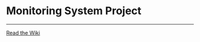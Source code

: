 <h1>Monitoring System Project</h1>
<hr>
<p><a href="https://github.com/cu-ecen-aeld/final-project-marcoronk/blob/main/Project-Overview.md">Read the Wiki</a></p>
